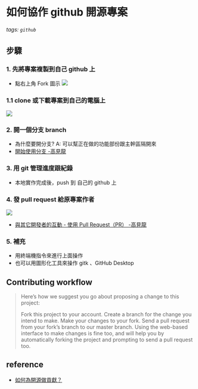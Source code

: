 # 如何協作 github 開源專案 
###### tags: `github`


## 步驟
### 1. 先將專案複製到自己 github 上
* 點右上角 Fork 圖示 
![](https://i.imgur.com/pXmBpLz.png)
### 1.1 clone 或下載專案到自己的電腦上
![](https://i.imgur.com/lrWQBbF.png)

### 2. 開一個分支 branch
* 為什麼要開分支? A: 可以幫正在做的功能部份跟主幹區隔開來
* [開始使用分支 -高見龍](https://gitbook.tw/chapters/branch/using-branch.html)

### 3. 用 git 管理進度跟紀錄
* 本地實作完成後，push 到 自己的 github 上

### 4. 發 pull request 給原專案作者
![](https://i.imgur.com/gJCENLz.png)
* [與其它開發者的互動 - 使用 Pull Request（PR） -高見龍](https://gitbook.tw/chapters/github/pull-request.html)

### 5. 補充
* 用終端機指令來進行上面操作
* 也可以用圖形化工具來操作 gitk 、GitHub Desktop


## Contributing workflow

> Here’s how we suggest you go about proposing a change to this project:
> 
> Fork this project to your account.
> Create a branch for the change you intend to make.
> Make your changes to your fork.
> Send a pull request from your fork’s branch to our master branch.
> Using the web-based interface to make changes is fine too, and will help you by automatically forking the project and prompting to send a pull request too.

## reference
* [如何為開源做貢獻？](https://opensource.guide/zh-hant/how-to-contribute/)
